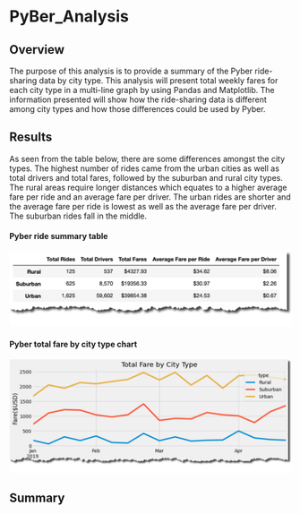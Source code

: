 # PyBer_Analysis

## Overview
The purpose of this analysis is to provide a summary of the Pyber ride-sharing data by city type.  This analysis will present total weekly fares for each city type in a multi-line graph by using Pandas and Matplotlib. The information presented will show how the ride-sharing data is different among city types and how those differences could be used by Pyber.

## Results
As seen from the table below, there are some differences amongst the city types.  The highest number of rides came from the urban cities as well as total drivers and total fares, followed by the suburban and rural city types.  The rural areas require longer distances which equates to a higher average fare per ride and an average fare per driver.  The urban rides are shorter and the average fare per ride is lowest as well as the average fare per driver.  The suburban rides fall in the middle.

#### Pyber ride summary table
![image_name](https://github.com/jh2010/PyBer_Analysis/blob/master/images/pyber-ride-summary.png)


#### Pyber total fare by city type chart
![image_name](https://github.com/jh2010/PyBer_Analysis/blob/master/images/pyber-total_fare_by_city_type.png)

## Summary
